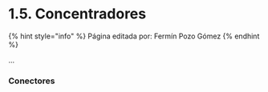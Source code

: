 # 1.5. Concentradores

{% hint style="info" %}
Página editada por: Fermín Pozo Gómez
{% endhint %}

...

### Conectores
